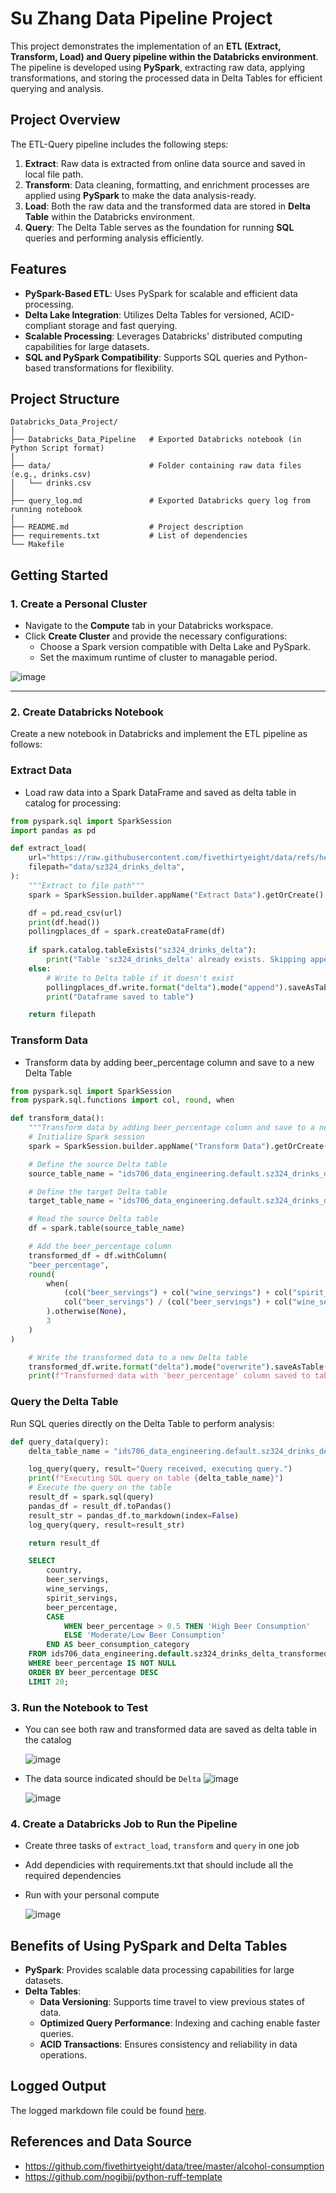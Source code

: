 # Su Zhang Data Pipeline Project

This project demonstrates the implementation of an **ETL (Extract, Transform, Load) and Query pipeline within the Databricks environment**. The pipeline is developed using **PySpark**, extracting raw data, applying transformations, and storing the processed data in Delta Tables for efficient querying and analysis.

## Project Overview

The ETL-Query pipeline includes the following steps:
1. **Extract**: Raw data is extracted from online data source and saved in local file path.
2. **Transform**: Data cleaning, formatting, and enrichment processes are applied using **PySpark** to make the data analysis-ready.
3. **Load**: Both the raw data and the transformed data are stored in **Delta Table** within the Databricks environment.
4. **Query**: The Delta Table serves as the foundation for running **SQL** queries and performing analysis efficiently.

## Features

- **PySpark-Based ETL**: Uses PySpark for scalable and efficient data processing.
- **Delta Lake Integration**: Utilizes Delta Tables for versioned, ACID-compliant storage and fast querying.
- **Scalable Processing**: Leverages Databricks' distributed computing capabilities for large datasets.
- **SQL and PySpark Compatibility**: Supports SQL queries and Python-based transformations for flexibility.


## Project Structure

```plaintext
Databricks_Data_Project/
│
├── Databricks_Data_Pipeline   # Exported Databricks notebook (in Python Script format)
│
├── data/                      # Folder containing raw data files (e.g., drinks.csv)
│   └── drinks.csv
│
├── query_log.md               # Exported Databricks query log from running notebook
│
├── README.md                  # Project description
├── requirements.txt           # List of dependencies
└── Makefile                   
```


## Getting Started

### 1. Create a Personal Cluster
   - Navigate to the **Compute** tab in your Databricks workspace.
   - Click **Create Cluster** and provide the necessary configurations:
     - Choose a Spark version compatible with Delta Lake and PySpark.
     - Set the maximum runtime of cluster to managable period.


   ![image](./pics/PersonalCompute.png)
   
---

### 2. Create Databricks Notebook
Create a new notebook in Databricks and implement the ETL pipeline as follows:

### Extract Data

* Load raw data into a Spark DataFrame and saved as delta table in catalog for processing:

```python
from pyspark.sql import SparkSession
import pandas as pd

def extract_load(
    url="https://raw.githubusercontent.com/fivethirtyeight/data/refs/heads/master/alcohol-consumption/drinks.csv",
    filepath="data/sz324_drinks_delta", 
):
    """Extract to file path"""
    spark = SparkSession.builder.appName("Extract Data").getOrCreate()

    df = pd.read_csv(url)
    print(df.head())
    pollingplaces_df = spark.createDataFrame(df)
    
    if spark.catalog.tableExists("sz324_drinks_delta"):
        print("Table 'sz324_drinks_delta' already exists. Skipping append.")
    else:
        # Write to Delta table if it doesn't exist
        pollingplaces_df.write.format("delta").mode("append").saveAsTable("sz324_drinks_delta")
        print("Dataframe saved to table")

    return filepath
```

### Transform Data

* Transform data by adding beer_percentage column and save to a new Delta Table

```python
from pyspark.sql import SparkSession
from pyspark.sql.functions import col, round, when

def transform_data():
    """Transform data by adding beer_percentage column and save to a new Delta table"""
    # Initialize Spark session
    spark = SparkSession.builder.appName("Transform Data").getOrCreate()

    # Define the source Delta table
    source_table_name = "ids706_data_engineering.default.sz324_drinks_delta"

    # Define the target Delta table
    target_table_name = "ids706_data_engineering.default.sz324_drinks_delta_transformed"

    # Read the source Delta table
    df = spark.table(source_table_name)

    # Add the beer_percentage column
    transformed_df = df.withColumn(
    "beer_percentage",
    round(
        when(
            (col("beer_servings") + col("wine_servings") + col("spirit_servings")) > 0,
            col("beer_servings") / (col("beer_servings") + col("wine_servings") + col("spirit_servings"))
        ).otherwise(None),
        3
    )
)

    # Write the transformed data to a new Delta table
    transformed_df.write.format("delta").mode("overwrite").saveAsTable(target_table_name)
    print(f"Transformed data with 'beer_percentage' column saved to table '{target_table_name}'")
```

### Query the Delta Table
Run SQL queries directly on the Delta Table to perform analysis:

```python
def query_data(query):
    delta_table_name = "ids706_data_engineering.default.sz324_drinks_delta_transformed"

    log_query(query, result="Query received, executing query.")
    print(f"Executing SQL query on table {delta_table_name}")
    # Execute the query on the table
    result_df = spark.sql(query)
    pandas_df = result_df.toPandas()
    result_str = pandas_df.to_markdown(index=False)  
    log_query(query, result=result_str)

    return result_df
```

```sql
    SELECT 
        country,
        beer_servings,
        wine_servings,
        spirit_servings,
        beer_percentage,
        CASE 
            WHEN beer_percentage > 0.5 THEN 'High Beer Consumption'
            ELSE 'Moderate/Low Beer Consumption'
        END AS beer_consumption_category
    FROM ids706_data_engineering.default.sz324_drinks_delta_transformed
    WHERE beer_percentage IS NOT NULL
    ORDER BY beer_percentage DESC
    LIMIT 20;
```

### 3. Run the Notebook to Test

* You can see both raw and transformed data are saved as delta table in the catalog

   ![image](./pics/DeltaTable.png)

* The data source indicated should be `Delta`
   ![image](./pics/DrinksDeltaTable.png)

   ![image](./pics/TransformedDeltaTable.png)   

### 4. Create a Databricks Job to Run the Pipeline

* Create three tasks of `extract_load`, `transform` and `query` in one job 
* Add dependicies with requirements.txt that should include all the required dependencies
* Run with your personal compute

   ![image](./pics/DatabricksJobRun.png)


## Benefits of Using PySpark and Delta Tables

- **PySpark**: Provides scalable data processing capabilities for large datasets.
- **Delta Tables**:
  - **Data Versioning**: Supports time travel to view previous states of data.
  - **Optimized Query Performance**: Indexing and caching enable faster queries.
  - **ACID Transactions**: Ensures consistency and reliability in data operations.

## Logged Output

The logged markdown file could be found [here](https://github.com/nogibjj/Su_Zhang_Databricks_Data_Pipeline/blob/main/query_log.md).

## References and Data Source

* https://github.com/fivethirtyeight/data/tree/master/alcohol-consumption
* https://github.com/nogibjj/python-ruff-template


